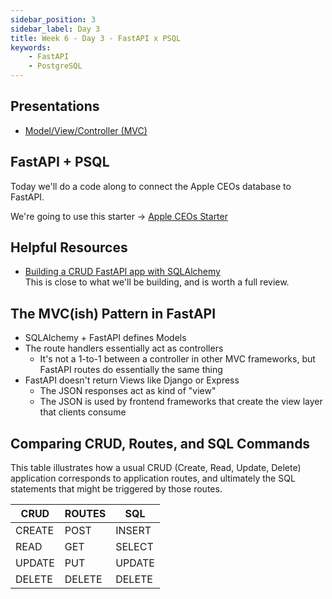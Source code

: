 ```yaml
---
sidebar_position: 3
sidebar_label: Day 3
title: Week 6 - Day 3 - FastAPI x PSQL
keywords:
    - FastAPI
    - PostgreSQL
---
```

<!-- markdownlint-disable no-inline-html -->

## Presentations

- [Model/View/Controller (MVC)](https://docs.google.com/presentation/d/1MOyVIg-5koxE0OBaxIcc6hWrRYI1AvdIfl9R0rAjXAY/edit?usp=sharing)

## FastAPI + PSQL

Today we'll do a code along to connect the Apple CEOs database to FastAPI.

We're going to use this starter -> [Apple CEOs Starter](https://github.com/seanrreid/apple_ceos_starter)

## Helpful Resources

- [Building a CRUD FastAPI app with SQLAlchemy](https://mattermost.com/blog/building-a-crud-fastapi-app-with-sqlalchemy/)
  <br/>This is close to what we'll be building, and is worth a full review.

## The MVC(ish) Pattern in FastAPI

- SQLAlchemy + FastAPI defines Models
- The route handlers essentially act as controllers
  - It's not a 1-to-1 between a controller in other MVC frameworks, but FastAPI routes do essentially the same thing
- FastAPI doesn't return Views like Django or Express
  - The JSON responses act as kind of "view"
  - The JSON is used by frontend frameworks that create the view layer that clients consume

## Comparing CRUD, Routes, and SQL Commands

This table illustrates how a usual CRUD (Create, Read, Update, Delete) application corresponds to application routes, and ultimately the SQL statements that might be triggered by those routes.

| CRUD   | ROUTES | SQL    |
| ------ | ------ | ------ |
| CREATE | POST   | INSERT |
| READ   | GET    | SELECT |
| UPDATE | PUT    | UPDATE |
| DELETE | DELETE | DELETE |

